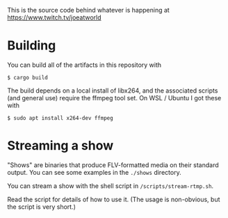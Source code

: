 This is the source code behind whatever is happening at https://www.twitch.tv/joeatworld

# Building

You can build all of the artifacts in this repository with

```console
$ cargo build
```

The build depends on a local install of libx264, and the associated scripts
(and general use) require the ffmpeg tool set. On WSL / Ubuntu I got these with

```console
$ sudo apt install x264-dev ffmpeg
```

# Streaming a show

"Shows" are binaries that produce FLV-formatted media on their standard output. You can
see some examples in the `./shows` directory.

You can stream a show with the shell script in `/scripts/stream-rtmp.sh`.

Read the script for details of how to use it. (The usage is non-obvious, but the
script is very short.)

